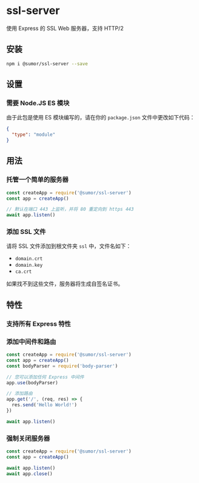 # ssl-server

使用 Express 的 SSL Web 服务器，支持 HTTP/2

## 安装

```bash
npm i @sumor/ssl-server --save
```

## 设置

### 需要 Node.JS ES 模块

由于此包是使用 ES 模块编写的，请在你的 `package.json` 文件中更改如下代码：

```json
{
  "type": "module"
}
```

## 用法

### 托管一个简单的服务器

```javascript
const createApp = require('@sumor/ssl-server')
const app = createApp()

// 默认在端口 443 上监听，并将 80 重定向到 https 443
await app.listen()
```

### 添加 SSL 文件

请将 SSL 文件添加到根文件夹 `ssl` 中，文件名如下：

- `domain.crt`
- `domain.key`
- `ca.crt`

如果找不到这些文件，服务器将生成自签名证书。

## 特性

### 支持所有 Express 特性

### 添加中间件和路由

```javascript
const createApp = require('@sumor/ssl-server')
const app = createApp()
const bodyParser = require('body-parser')

// 您可以添加任何 Express 中间件
app.use(bodyParser)

// 添加路由
app.get('/', (req, res) => {
  res.send('Hello World!')
})

await app.listen()
```

### 强制关闭服务器

```javascript
const createApp = require('@sumor/ssl-server')
const app = createApp()

await app.listen()
await app.close()
```
